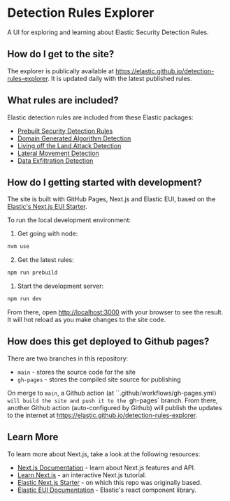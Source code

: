 # Detection Rules Explorer

A UI for exploring and learning about Elastic Security Detection Rules.

## How do I get to the site?

The explorer is publically available at https://elastic.github.io/detection-rules-explorer. It is updated daily with the latest published rules.

## What rules are included?

Elastic detection rules are included from these Elastic packages:

 - [Prebuilt Security Detection Rules](https://github.com/elastic/detection-rules/tree/main)
 - [Domain Generated Algorithm Detection](https://github.com/elastic/integrations/tree/main/packages/dga)
 - [Living off the Land Attack Detection](https://github.com/elastic/integrations/tree/main/packages/problemchild)
 - [Lateral Movement Detection](https://github.com/elastic/integrations/tree/main/packages/lmd)
 - [Data Exfiltration Detection](https://github.com/elastic/integrations/tree/main/packages/ded)

## How do I getting started with development?

The site is built with GitHub Pages, Next.js and Elastic EUI, based on the [Elastic's Next.js EUI Starter](https://github.com/elastic/next-eui-starter).

To run the local development environment:

1. Get going with node:
```bash
nvm use
```

2. Get the latest rules:

```bash
npm run prebuild
```

1. Start the development server:

```bash
npm run dev
```

From there, open [http://localhost:3000](http://localhost:3000) with your browser to see the result. It will hot reload as you make changes to the site code.

## How does this get deployed to Github pages?

There are two branches in this repository:

 - `main` - stores the source code for the site
 - `gh-pages` - stores the compiled site source for publishing

On merge to `main`, a Github action (at ``.github/workflows/gh-pages.yml`) will build the site and push it to the `gh-pages` branch. From there, another Github action (auto-configured by Github) will publish the updates to the internet at https://elastic.github.io/detection-rules-explorer.

## Learn More

To learn more about Next.js, take a look at the following resources:

- [Next.js Documentation](https://nextjs.org/docs) - learn about Next.js features and API.
- [Learn Next.js](https://nextjs.org/learn) - an interactive Next.js tutorial.
- [Elastic Next.js Starter](https://github.com/elastic/next-eui-starter) - on which this repo was originally based.
- [Elastic EUI Documentation](https://eui.elastic.co/) - Elastic's react component library.
